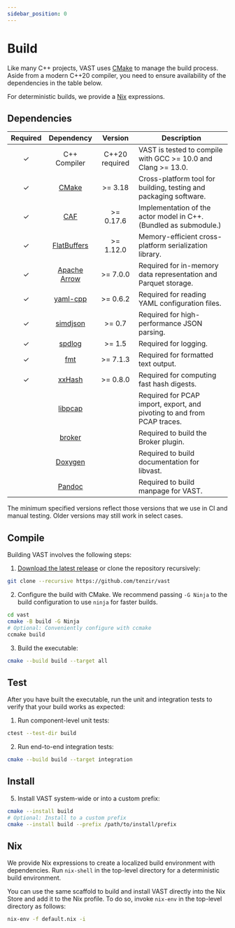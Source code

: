 ```yaml
---
sidebar_position: 0
---
```


# Build

Like many C++ projects, VAST uses [CMake](https://cmake.org) to manage the build
process. Aside from a modern C++20 compiler, you need to ensure availability of
the dependencies in the table below.

For deterministic builds, we provide a [Nix](#nix) expressions.

## Dependencies

|Required|Dependency|Version|Description|
|:-:|:-:|:-:|-|
|✓|C++ Compiler|C++20 required|VAST is tested to compile with GCC >= 10.0 and Clang >= 13.0.|
|✓|[CMake](https://cmake.org)|>= 3.18|Cross-platform tool for building, testing and packaging software.|
|✓|[CAF](https://github.com/actor-framework/actor-framework)|>= 0.17.6|Implementation of the actor model in C++. (Bundled as submodule.)|
|✓|[FlatBuffers](https://google.github.io/flatbuffers/)|>= 1.12.0|Memory-efficient cross-platform serialization library.|
|✓|[Apache Arrow](https://arrow.apache.org)|>= 7.0.0|Required for in-memory data representation and Parquet storage.|
|✓|[yaml-cpp](https://github.com/jbeder/yaml-cpp)|>= 0.6.2|Required for reading YAML configuration files.|
|✓|[simdjson](https://github.com/simdjson/simdjson)|>= 0.7|Required for high-performance JSON parsing.|
|✓|[spdlog](https://github.com/gabime/spdlog)|>= 1.5|Required for logging.|
|✓|[fmt](https://fmt.dev)|>= 7.1.3|Required for formatted text output.|
|✓|[xxHash](https://github.com/Cyan4973/xxHash)|>= 0.8.0|Required for computing fast hash digests.|
||[libpcap](https://www.tcpdump.org)||Required for PCAP import, export, and pivoting to and from PCAP traces.|
||[broker](https://github.com/zeek/broker)||Required to build the Broker plugin.|
||[Doxygen](http://www.doxygen.org)||Required to build documentation for libvast.|
||[Pandoc](https://github.com/jgm/pandoc)||Required to build manpage for VAST.|

The minimum specified versions reflect those versions that we use in CI and
manual testing. Older versions may still work in select cases.

## Compile

Building VAST involves the following steps:

1. [Download the latest release](https://github.com/tenzir/vast/releases/latest)
   or clone the repository recursively:
  ```bash
  git clone --recursive https://github.com/tenzir/vast
  ```

2. Configure the build with CMake. We recommend passing `-G Ninja` to the build
   configuration to use `ninja` for faster builds.
  ```bash
  cd vast
  cmake -B build -G Ninja
  # Optional: Conveniently configure with ccmake
  ccmake build
  ```

3. Build the executable:
  ```bash
  cmake --build build --target all
  ```

## Test

After you have built the executable, run the unit and integration tests to
verify that your build works as expected: 

1. Run component-level unit tests:
  ```bash
  ctest --test-dir build
  ```

2. Run end-to-end integration tests:
  ```bash
  cmake --build build --target integration
  ```
## Install

5. Install VAST system-wide or into a custom prefix:
  ```bash
  cmake --install build
  # Optional: Install to a custom prefix
  cmake --install build --prefix /path/to/install/prefix
  ```

## Nix

We provide Nix expressions to create a localized build environment with
dependencies. Run `nix-shell` in the top-level directory for a deterministic
build environment.

You can use the same scaffold to build and install VAST directly into the Nix
Store and add it to the Nix profile. To do so, invoke `nix-env` in the
top-level directory as follows:

```bash
nix-env -f default.nix -i
```
